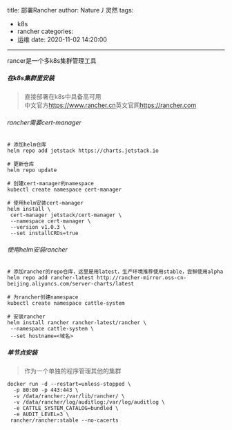 title: 部署Rancher
author: Nature丿灵然
tags:
  - k8s
  - rancher
categories:
  - 运维
date: 2020-11-02 14:20:00
---
rancer是一个多k8s集群管理工具

<!--more-->

##### 在k8s集群里安装

>直接部署在k8s中具备高可用 \
>中文官方<https://www.rancher.cn>英文官网<https://rancher.com>

###### rancher需要cert-manager

```shell
# 添加helm仓库
helm repo add jetstack https://charts.jetstack.io

# 更新仓库
helm repo update

# 创建cert-manager的namespace
kubectl create namespace cert-manager

# 使用helm安装cert-manager
helm install \
 cert-manager jetstack/cert-manager \
 --namespace cert-manager \
 --version v1.0.3 \
 --set installCRDs=true
```

###### 使用helm安装rancher

```shell
# 添加rancher的repo仓库，这里是用latest，生产环境推荐使用stable，尝鲜使用alpha
helm repo add rancher-latest http://rancher-mirror.oss-cn-beijing.aliyuncs.com/server-charts/latest

# 为rancher创建namespace
kubectl create namespace cattle-system

# 安装rancher
helm install rancher rancher-latest/rancher \
 --namespace cattle-system \
 --set hostname=<域名>
```

##### 单节点安装

> 作为一个单独的程序管理其他的集群

```shell
docker run -d --restart=unless-stopped \
  -p 80:80 -p 443:443 \
  -v /data/rancher:/var/lib/rancher/ \
  -v /data/rancher/log/auditlog:/var/log/auditlog \
  -e CATTLE_SYSTEM_CATALOG=bundled \
  -e AUDIT_LEVEL=3 \
 rancher/rancher:stable --no-cacerts
 ```
